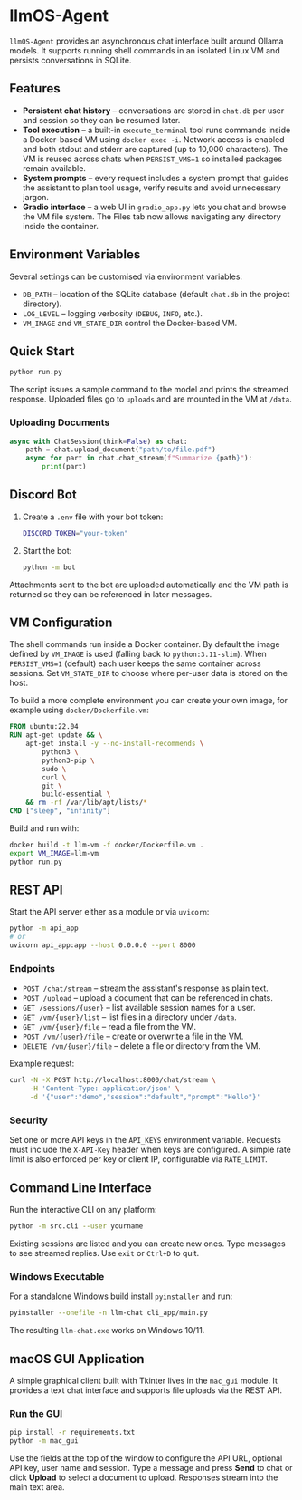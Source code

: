 # llmOS-Agent

`llmOS-Agent` provides an asynchronous chat interface built around Ollama models. It supports running shell commands in an isolated Linux VM and persists conversations in SQLite.

## Features

- **Persistent chat history** – conversations are stored in `chat.db` per user and session so they can be resumed later.
- **Tool execution** – a built-in `execute_terminal` tool runs commands inside a Docker-based VM using `docker exec -i`. Network access is enabled and both stdout and stderr are captured (up to 10,000 characters). The VM is reused across chats when `PERSIST_VMS=1` so installed packages remain available.
- **System prompts** – every request includes a system prompt that guides the assistant to plan tool usage, verify results and avoid unnecessary jargon.
- **Gradio interface** – a web UI in `gradio_app.py` lets you chat and browse the VM file system. The Files tab now allows navigating any directory inside the container.

## Environment Variables

Several settings can be customised via environment variables:

- `DB_PATH` – location of the SQLite database (default `chat.db` in the project directory).
- `LOG_LEVEL` – logging verbosity (`DEBUG`, `INFO`, etc.).
- `VM_IMAGE` and `VM_STATE_DIR` control the Docker-based VM.

## Quick Start

```bash
python run.py
```

The script issues a sample command to the model and prints the streamed response. Uploaded files go to `uploads` and are mounted in the VM at `/data`.

### Uploading Documents

```python
async with ChatSession(think=False) as chat:
    path = chat.upload_document("path/to/file.pdf")
    async for part in chat.chat_stream(f"Summarize {path}"):
        print(part)
```

## Discord Bot

1. Create a `.env` file with your bot token:

   ```bash
   DISCORD_TOKEN="your-token"
   ```
2. Start the bot:

   ```bash
   python -m bot
   ```

Attachments sent to the bot are uploaded automatically and the VM path is returned so they can be referenced in later messages.

## VM Configuration

The shell commands run inside a Docker container. By default the image defined by `VM_IMAGE` is used (falling back to `python:3.11-slim`). When `PERSIST_VMS=1` (default) each user keeps the same container across sessions. Set `VM_STATE_DIR` to choose where per-user data is stored on the host.

To build a more complete environment you can create your own image, for example using `docker/Dockerfile.vm`:

```Dockerfile
FROM ubuntu:22.04
RUN apt-get update && \
    apt-get install -y --no-install-recommends \
        python3 \
        python3-pip \
        sudo \
        curl \
        git \
        build-essential \
    && rm -rf /var/lib/apt/lists/*
CMD ["sleep", "infinity"]
```

Build and run with:

```bash
docker build -t llm-vm -f docker/Dockerfile.vm .
export VM_IMAGE=llm-vm
python run.py
```

## REST API

Start the API server either as a module or via `uvicorn`:

```bash
python -m api_app
# or
uvicorn api_app:app --host 0.0.0.0 --port 8000
```

### Endpoints

- `POST /chat/stream` – stream the assistant's response as plain text.
- `POST /upload` – upload a document that can be referenced in chats.
- `GET /sessions/{user}` – list available session names for a user.
- `GET /vm/{user}/list` – list files in a directory under `/data`.
- `GET /vm/{user}/file` – read a file from the VM.
- `POST /vm/{user}/file` – create or overwrite a file in the VM.
- `DELETE /vm/{user}/file` – delete a file or directory from the VM.

Example request:

```bash
curl -N -X POST http://localhost:8000/chat/stream \
     -H 'Content-Type: application/json' \
     -d '{"user":"demo","session":"default","prompt":"Hello"}'
```

### Security

Set one or more API keys in the ``API_KEYS`` environment variable. Requests must
include the ``X-API-Key`` header when keys are configured. A simple rate limit is
also enforced per key or client IP, configurable via ``RATE_LIMIT``.

## Command Line Interface

Run the interactive CLI on any platform:

```bash
python -m src.cli --user yourname
```

Existing sessions are listed and you can create new ones. Type messages to see streamed replies. Use `exit` or `Ctrl+D` to quit.

### Windows Executable

For a standalone Windows build install `pyinstaller` and run:

```bash
pyinstaller --onefile -n llm-chat cli_app/main.py
```

The resulting `llm-chat.exe` works on Windows 10/11.

## macOS GUI Application

A simple graphical client built with Tkinter lives in the `mac_gui` module. It
provides a text chat interface and supports file uploads via the REST API.

### Run the GUI

```bash
pip install -r requirements.txt
python -m mac_gui
```

Use the fields at the top of the window to configure the API URL, optional API
key, user name and session. Type a message and press **Send** to chat or click
**Upload** to select a document to upload. Responses stream into the main text
area.
